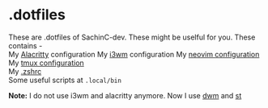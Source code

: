 # .dotfiles
These are .dotfiles of SachinC-dev. These might be uselful for you.
These contains -  
My [Alacritty](https://github.com/alacritty/alacritty) configuration 
My [i3wm](https://github.com/i3) configuration 
My [neovim configuration](https://github.com/SachinC-dev/.dotfiles/blob/master/.config/nvim)  
My [tmux configuration](https://github.com/SachinC-dev/.dotfiles/blob/master/tmux/.tmux.conf)  
My [.zshrc](https://github.com/SachinC-dev/.dotfiles/blob/master/.zshrc)  
Some useful scripts at `.local/bin`  

**Note:** I do not use i3wm and alacritty anymore. Now I use [dwm](https://github.com/SachinC-dev/dwm) and [st](https://github.com/SachinC-dev/st)  
